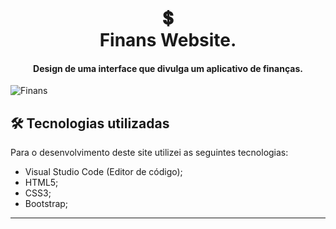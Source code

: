 <h1 align="center">
💲<br>Finans Website.
</h1>

<h4 align="center">
Design de uma interface que divulga um aplicativo de finanças.
</h4>

![Finans](https://user-images.githubusercontent.com/70277574/110541857-14e15d00-8107-11eb-8c63-d03daebfa943.png)

## 🛠 Tecnologias utilizadas
Para o desenvolvimento deste site utilizei as seguintes tecnologias:
- Visual Studio Code (Editor de código);
- HTML5;
- CSS3;
- Bootstrap;
---
